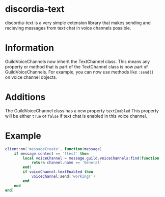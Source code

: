 # discordia-text
discordia-text is a very simple extension library that makes sending and recieving messages from text chat in voice channels possible.

# Information
GuildVoiceChannels now inherit the TextChannel class. This means any property or method that is part of the TextChannel class is now part of GuildVoiceChannels.
For example, you can now use methods like `:send()` on voice channel objects.

# Additions
The GuildVoiceChannel class has a new property `textEnabled`
This property will be either `true` or `false` if text chat is enabled in this voice channel.

# Example
```lua
client:on('messageCreate', function(message)
    if message.content == '!test' then
        local voiceChannel = message.guild.voiceChannels:find(function(channel)
            return channel.name == 'General'
        end)
        if voiceChannel.textEnabled then
            voiceChannel:send('working!')
        end
    end
end)
```